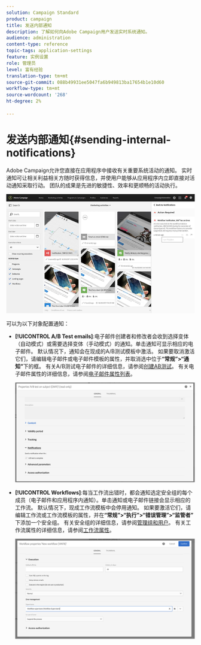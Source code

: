 ```yaml
---
solution: Campaign Standard
product: campaign
title: 发送内部通知
description: 了解如何向Adobe Campaign用户发送实时系统通知。
audience: administration
content-type: reference
topic-tags: application-settings
feature: 实例设置
role: 管理员
level: 富有经验
translation-type: tm+mt
source-git-commit: 088b49931ee5047fa6b949813ba17654b1e10d60
workflow-type: tm+mt
source-wordcount: '268'
ht-degree: 2%

---
```



# 发送内部通知{#sending-internal-notifications}

Adobe Campaign允许您直接在应用程序中接收有关重要系统活动的通知。 实时通知可让相关利益相关方随时获得信息，并使用户能够从应用程序内立即直接对活动通知采取行动。 团队的成果是先进的敏捷性、效率和更顺畅的活动执行。

![](assets/pulse_3.png)

可以为以下对象配置通知：

* **[!UICONTROL A/B Test emails]**:电子邮件创建者和修改者会收到选择变体（自动模式）或需要选择变体（手动模式）的通知。单击通知可显示相应的电子邮件。 默认情况下，通知会在现成的A/B测试模板中激活。 如果要取消激活它们，请编辑电子邮件或电子邮件模板的属性，并取消选中位于&#x200B;**“常规”>“通知”**&#x200B;下的框。 有关A/B测试电子邮件的详细信息，请参阅[创建AB测试](../../channels/using/designing-an-a-b-test-email.md)。 有关电子邮件属性的详细信息，请参阅[电子邮件属性列表](../../administration/using/configuring-email-channel.md#list-of-email-properties)。

   ![](assets/pulse_2.png)

* **[!UICONTROL Workflows]**:每当工作流出错时，都会通知选定安全组的每个成员（电子邮件和应用程序内通知）。单击通知或电子邮件链接会显示相应的工作流。 默认情况下，现成工作流模板中会停用通知。 如果要激活它们，请编辑工作流或工作流模板的属性，并在&#x200B;**“常规”>“执行”>“错误管理”>“监管者”**&#x200B;下添加一个安全组。 有关安全组的详细信息，请参阅[管理组和用户](../../administration/using/managing-groups-and-users.md)。 有关工作流属性的详细信息，请参阅[工作流属性](../../automating/using/managing-execution-options.md)。

   ![](assets/pulse_1.png)
